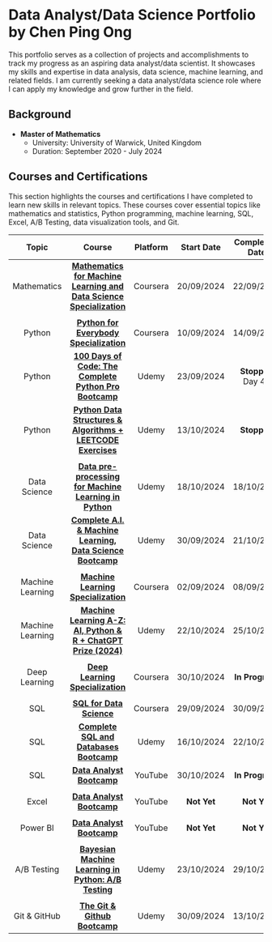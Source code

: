 # Data Analyst/Data Science Portfolio by Chen Ping Ong
This portfolio serves as a collection of projects and accomplishments to track my progress as an aspiring data analyst/data scientist. It showcases my skills and expertise in data analysis, data science, machine learning, and related fields. I am currently seeking a data analyst/data science role where I can apply my knowledge and grow further in the field.

## Background
- **Master of Mathematics**  
  - University: University of Warwick, United Kingdom  
  - Duration: September 2020 - July 2024

## Courses and Certifications
This section highlights the courses and certifications I have completed to learn new skills in relevant topics. These courses cover essential topics like mathematics and statistics, Python programming, machine learning, SQL, Excel, A/B Testing, data visualization tools, and Git.

| Topic  | Course | Platform | Start Date | Completion Date |
| :---: | :---: | :---: | :---: | :---: |
| Mathematics | **[Mathematics for Machine Learning and Data Science Specialization](https://www.coursera.org/account/accomplishments/specialization/KRUFN4LE739W)** | Coursera | 20/09/2024 | 22/09/2024 |
|  |  |  |  |  |  
| Python | **[Python for Everybody Specialization](https://www.coursera.org/account/accomplishments/specialization/DIRJ3WEMJMCL)** | Coursera | 10/09/2024 | 14/09/2024 |
| Python | **[100 Days of Code: The Complete Python Pro Bootcamp](https://www.udemy.com/course/100-days-of-code/)** | Udemy | 23/09/2024 | **Stopped** Day 40 |
| Python | **[Python Data Structures & Algorithms + LEETCODE Exercises](https://www.udemy.com/course/data-structures-algorithms-python/)** | Udemy | 13/10/2024 | **Stopped** |
|  |  |  |  |  | 
| Data Science | **[Data pre-processing for Machine Learning in Python](https://www.udemy.com/certificate/UC-bdb16464-e20f-4849-a01b-c49639c3990e/)** | Udemy | 18/10/2024 | 18/10/2024 |
| Data Science | **[Complete A.I. & Machine Learning, Data Science Bootcamp](https://www.udemy.com/certificate/UC-e08a862d-5ace-4257-9d54-6b054c880324/)** | Udemy | 30/09/2024 | 21/10/2024 |
|  |  |  |  |  |  
| Machine Learning | **[Machine Learning Specialization](https://www.coursera.org/account/accomplishments/specialization/61HRDL8VJDBW)** | Coursera | 02/09/2024 | 08/09/2024 |
| Machine Learning | **[Machine Learning A-Z: AI, Python & R + ChatGPT Prize (2024)](https://www.udemy.com/certificate/UC-223ac634-676b-43fc-896a-2d13b350e1ca/)** | Udemy | 22/10/2024 | 25/10/2024 |
|  |  |  |  |  |
| Deep Learning | **[Deep Learning Specialization](https://www.coursera.org/specializations/deep-learning)** | Coursera | 30/10/2024 | **In Progress** |
|  |  |  |  |  |
| SQL | **[SQL for Data Science](https://www.coursera.org/account/accomplishments/verify/CNBRJI413BWZ)** | Coursera | 29/09/2024 | 30/09/2024 |
| SQL | **[Complete SQL and Databases Bootcamp](https://www.udemy.com/certificate/UC-c9f2d086-3d38-4cdc-9e59-2f70e7171d81/)** | Udemy | 16/10/2024 | 22/10/2024 |
| SQL | **[Data Analyst Bootcamp](https://www.youtube.com/playlist?list=PLUaB-1hjhk8FE_XZ87vPPSfHqb6OcM0cF)** | YouTube | 30/10/2024 | **In Progress** |
|  |  |  |  |  |  
| Excel | **[Data Analyst Bootcamp](https://www.youtube.com/playlist?list=PLUaB-1hjhk8FE_XZ87vPPSfHqb6OcM0cF)** | YouTube | **Not Yet** | **Not Yet** |
|  |  |  |  |  |   
| Power BI | **[Data Analyst Bootcamp](https://www.youtube.com/playlist?list=PLUaB-1hjhk8FE_XZ87vPPSfHqb6OcM0cF)** | YouTube | **Not Yet** | **Not Yet** |
|  |  |  |  |  |  
| A/B Testing | **[Bayesian Machine Learning in Python: A/B Testing](https://www.udemy.com/certificate/UC-b1d01db5-36da-4649-877c-432f1cec6fa9/)** | Udemy | 23/10/2024 | 29/10/2024 |
|  |  |  |  |  | 
| Git & GitHub | **[The Git & Github Bootcamp](https://www.udemy.com/certificate/UC-9055dd29-5480-44d9-9543-a31450e14468/)** | Udemy | 30/09/2024 | 13/10/2024 |
